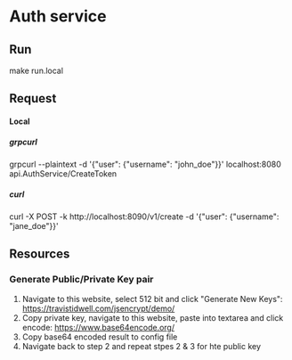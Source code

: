 # Auth service

## Run

make run.local

## Request

#### Local

##### grpcurl

grpcurl --plaintext -d '{"user": {"username": "john_doe"}}' localhost:8080 api.AuthService/CreateToken

##### curl

curl -X POST -k http://localhost:8090/v1/create -d '{"user": {"username": "jane_doe"}}'

## Resources

### Generate Public/Private Key pair

1. Navigate to this website, select 512 bit and click "Generate New Keys": https://travistidwell.com/jsencrypt/demo/
2. Copy private key, navigate to this website, paste into textarea and click encode: https://www.base64encode.org/
3. Copy base64 encoded result to config file
4. Navigate back to step 2 and repeat stpes 2 & 3 for hte public key
